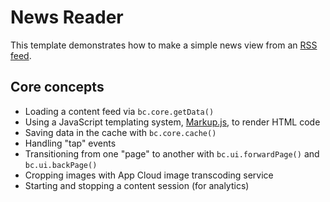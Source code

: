# News Reader

This template demonstrates how to make a simple news view from an 
[RSS feed](http://coffee.brightcove.com/?feed=rss2). 

## Core concepts

* Loading a content feed via `bc.core.getData()`
* Using a JavaScript templating system, 
[Markup.js](https://github.com/adammark/Markup.js), to render HTML code
* Saving data in the cache with `bc.core.cache()`
* Handling "tap" events
* Transitioning from one "page" to another with `bc.ui.forwardPage()`
and `bc.ui.backPage()`
* Cropping images with App Cloud image transcoding service
* Starting and stopping a content session (for analytics)
